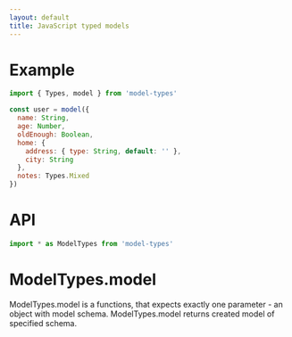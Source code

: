 ```yaml
---
layout: default
title: JavaScript typed models
---
```


# [](#header-1)Example
```javascript
import { Types, model } from 'model-types'

const user = model({
  name: String,
  age: Number,
  oldEnough: Boolean,
  home: {
    address: { type: String, default: '' },
    city: String
  },
  notes: Types.Mixed
})
```

# [](#header-1)API
```javascript
import * as ModelTypes from 'model-types'
```
# [](#header-2)ModelTypes.model
ModelTypes.model is a functions, that expects exactly one parameter - an object with model schema. ModelTypes.model returns created model of specified schema.

